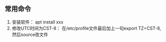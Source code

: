 ## 常用命令
1. 安装软件： apt install xxx
2. 修改UTC时间为CST-8： 在/etc/profile文件最后加上一句export TZ=CST-8, 然后source改文件